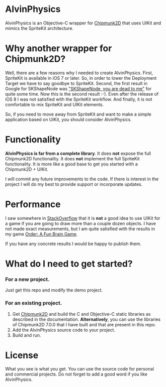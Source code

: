 AlvinPhysics
============

AlvinPhysics is an Objective-C wrapper for [Chipmunk2D](https://github.com/slembcke/Chipmunk2D) that uses UIKit and mimics the SpriteKit architecture.

# Why another wrapper for Chipmunk2D?

Well, there are a few reasons why I needed to create AlvinPhysics. First, SpriteKit is available in iOS 7 or later. So, in order to lower the Deployment Target we have to say goodbye to SpriteKit. Second, the first result in Google for SKShapeNode was ["SKShapeNode, you are dead to me"](http://sartak.org/2014/03/skshapenode-you-are-dead-to-me.html) for quite some time. Now this is the second result :-). Even after the release of iOS 8 I was not satisfied with the SpriteKit workflow. And finally, it is not comfortable to mix SpriteKit and UIKit elements.

So, if you need to move away from SpriteKit and want to make a simple application based on UIKit, you should consider AlvinPhysics.

# Functionality

**AlvinPhysics is far from a complete library**. It does **not** expose the full Chipmunk2D functionality. It does **not** implement the full SpriteKit functionality. It is more like a good base to get you started with a Chipmunk2D + UIKit.

I will commit any future improvements to the code. If there is interest in the project I will do my best to provide support or incorporate updates.

# Performance

I saw somewhere in [StackOverflow](https://stackoverflow.com/) that it is **not** a good idea to use UIKit for a game if you are going to draw more than a couple dozen objects. I have not made exact measurements, but I am quite satisfied with the results in my game [Order: A Fun Brain Game](https://itunes.apple.com/us/app/order-a-fun-brain-game/id926198363?mt=8).

If you have any concrete results I would be happy to publish them.

# What do I need to get started?

### For a new project.

Just get this repo and modify the demo project.

### For an existing project.

1. Get [Chipmunk2D](https://github.com/slembcke/Chipmunk2D) and build the C and Objective-C static libraries as described in the documentation. **Alternatively**, you can use the libraries of Chipmunk2D 7.0.0 that I have built and that are present in this repo.
2. Add the AlvinPhysics source code to your project.
3. Build and run.

# License

What you see is what you get. You can use the source code for personal and commercial projects. Do not forget to add a good word if you like AlvinPhysics.
